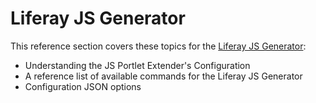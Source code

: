 # Liferay JS Generator [](id=js-generator)

This reference section covers these topics for the 
[Liferay JS Generator](installing-the-bundle-generator-and-generating-a-bundle):

- Understanding the JS Portlet Extender's Configuration
- A reference list of available commands for the Liferay JS Generator
- Configuration JSON options

